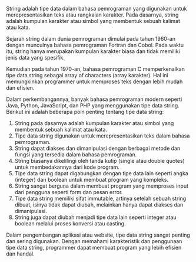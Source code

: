 String adalah tipe data dalam bahasa pemrograman yang digunakan untuk merepresentasikan teks atau rangkaian karakter. Pada dasarnya, string adalah kumpulan karakter atau simbol yang membentuk sebuah kalimat atau kata.

Sejarah string dalam dunia pemrograman dimulai pada tahun 1960-an dengan munculnya bahasa pemrograman Fortran dan Cobol. Pada waktu itu, string hanya merupakan kumpulan karakter biasa dan tidak memiliki jenis data yang spesifik.

Kemudian pada tahun 1970-an, bahasa pemrograman C memperkenalkan tipe data string sebagai array of characters (array karakter). Hal ini memungkinkan programmer untuk memproses teks dengan lebih mudah dan efisien.

Dalam perkembangannya, banyak bahasa pemrograman modern seperti Java, Python, JavaScript, dan PHP yang menggunakan tipe data string. Berikut ini adalah beberapa poin penting tentang tipe data string:

1.  String pada dasarnya adalah kumpulan karakter atau simbol yang membentuk sebuah kalimat atau kata.
2.  Tipe data string digunakan untuk merepresentasikan teks dalam bahasa pemrograman.
3.  String dapat diakses dan dimanipulasi dengan berbagai metode dan fungsi yang tersedia dalam bahasa pemrograman.
4.  String biasanya dikelilingi oleh tanda kutip (single atau double quotes) untuk membedakannya dari kode program.
5.  Tipe data string dapat digabungkan dengan tipe data lain seperti angka (integer) dan boolean untuk membuat program yang kompleks.
6.  String sangat berguna dalam membuat program yang memproses input dari pengguna seperti form dan pesan error.
7.  Tipe data string memiliki sifat immutable, artinya setelah sebuah string dibuat, isinya tidak dapat diubah, melainkan hanya dapat diakses dan dimanipulasi.
8.  String juga dapat diubah menjadi tipe data lain seperti integer atau boolean melalui proses konversi atau casting.

Dalam pengembangan aplikasi atau website, tipe data string sangat penting dan sering digunakan. Dengan memahami karakteristik dan penggunaan tipe data string, programmer dapat membuat program yang lebih efisien dan handal.
